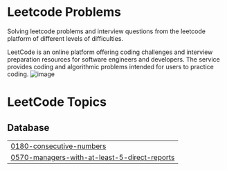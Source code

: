 # Leetcode Problems
Solving leetcode problems and interview questions from the leetcode platform of different levels of difficulties.

LeetCode is an online platform offering coding challenges and interview preparation resources for software engineers and developers. The service provides coding and algorithmic problems intended for users to practice coding.
![image](https://github.com/SomyanshAvasthi/Leetcode-Platform/assets/107310391/d5692d2d-3e6e-42be-a7bc-03f8bde96f48)

<!---LeetCode Topics Start-->
# LeetCode Topics
## Database
|  |
| ------- |
| [0180-consecutive-numbers](https://github.com/SomyanshAvasthi/Leetcode_Practice/tree/master/0180-consecutive-numbers) |
| [0570-managers-with-at-least-5-direct-reports](https://github.com/SomyanshAvasthi/Leetcode_Practice/tree/master/0570-managers-with-at-least-5-direct-reports) |
<!---LeetCode Topics End-->